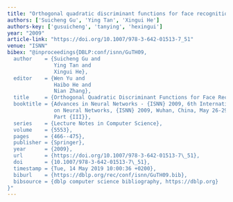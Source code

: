 ```yaml
---
title: "Orthogonal quadratic discriminant functions for face recognition"
authors: ['Suicheng Gu', 'Ying Tan', 'Xingui He']
authors-key: ['gusuicheng', 'tanying', 'hexingui']
year: "2009"
article-link: "https://doi.org/10.1007/978-3-642-01513-7_51"
venue: "ISNN"
bibex: "@inproceedings{DBLP:conf/isnn/GuTH09,
  author    = {Suicheng Gu and
               Ying Tan and
               Xingui He},
  editor    = {Wen Yu and
               Haibo He and
               Nian Zhang},
  title     = {Orthogonal Quadratic Discriminant Functions for Face Recognition},
  booktitle = {Advances in Neural Networks - {ISNN} 2009, 6th International Symposium
               on Neural Networks, {ISNN} 2009, Wuhan, China, May 26-29, 2009, Proceedings,
               Part {III}},
  series    = {Lecture Notes in Computer Science},
  volume    = {5553},
  pages     = {466--475},
  publisher = {Springer},
  year      = {2009},
  url       = {https://doi.org/10.1007/978-3-642-01513-7\_51},
  doi       = {10.1007/978-3-642-01513-7\_51},
  timestamp = {Tue, 14 May 2019 10:00:36 +0200},
  biburl    = {https://dblp.org/rec/conf/isnn/GuTH09.bib},
  bibsource = {dblp computer science bibliography, https://dblp.org}
}"
---
```

